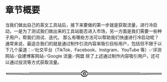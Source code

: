 # 章节概要

当我们做出自己的英文工具站后，接下来要做的第一步就是获取流量，进行冷启动，一是为了测试我们做出来的工具站能否进入市场，另一方面是我们需要一些种子用户，帮我们测试、迭代。
那么有哪些方法可以帮助我们快速进行冷启动呢？
通常来说，最适合我们的就是通过制作引流内容来吸引目标用户，包括但不限于以下几个渠道：✅社交平台（TikTok、Facebook、Instgram、YouTube 等）✅评测网站✅自建博客网站✅Google 流量✅网盟
除了上述通过制作内容吸引用户，还可以通过投流等方式获取流量。

![](img/d3dc15a615db58a3c5ef15184454d4ab.png)